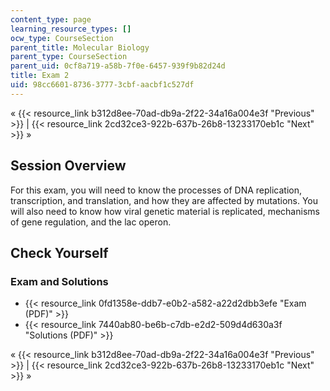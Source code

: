 ```yaml
---
content_type: page
learning_resource_types: []
ocw_type: CourseSection
parent_title: Molecular Biology
parent_type: CourseSection
parent_uid: 0cf8a719-a58b-7f0e-6457-939f9b82d24d
title: Exam 2
uid: 98cc6601-8736-3777-3cbf-aacbf1c527df
---
```


« {{< resource_link b312d8ee-70ad-db9a-2f22-34a16a004e3f "Previous" >}} | {{< resource_link 2cd32ce3-922b-637b-26b8-13233170eb1c "Next" >}} »

Session Overview
----------------

For this exam, you will need to know the processes of DNA replication, transcription, and translation, and how they are affected by mutations. You will also need to know how viral genetic material is replicated, mechanisms of gene regulation, and the lac operon.

Check Yourself
--------------

### Exam and Solutions

*   {{< resource_link 0fd1358e-ddb7-e0b2-a582-a22d2dbb3efe "Exam (PDF)" >}}
*   {{< resource_link 7440ab80-be6b-c7db-e2d2-509d4d630a3f "Solutions (PDF)" >}}

« {{< resource_link b312d8ee-70ad-db9a-2f22-34a16a004e3f "Previous" >}} | {{< resource_link 2cd32ce3-922b-637b-26b8-13233170eb1c "Next" >}} »